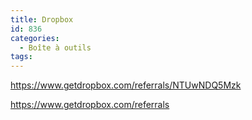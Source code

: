 ```yaml
---
title: Dropbox
id: 836
categories:
  - Boîte à outils
tags:
---
```


https://www.getdropbox.com/referrals/NTUwNDQ5Mzk

https://www.getdropbox.com/referrals